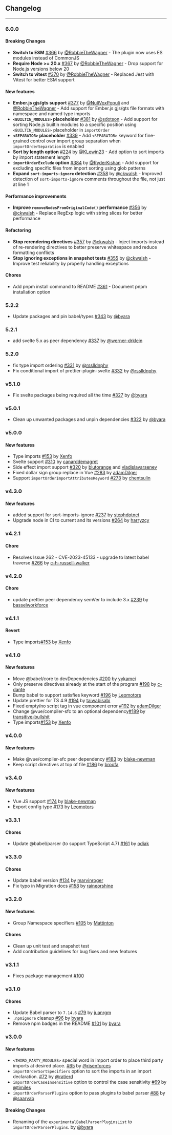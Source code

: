 ## Changelog


---
### 6.0.0

#### Breaking Changes
- **Switch to ESM** [#366](https://github.com/trivago/prettier-plugin-sort-imports/pull/366) by [@RobbieTheWagner](https://github.com/RobbieTheWagner) - The plugin now uses ES modules instead of CommonJS
- **Require Node >= 20.x** [#367](https://github.com/trivago/prettier-plugin-sort-imports/pull/367) by [@RobbieTheWagner](https://github.com/RobbieTheWagner) - Drop support for Node.js versions below 20
- **Switch to vitest** [#370](https://github.com/trivago/prettier-plugin-sort-imports/pull/370) by [@RobbieTheWagner](https://github.com/RobbieTheWagner) - Replaced Jest with Vitest for better ESM support

#### New features
- **Ember.js gjs/gts support** [#377](https://github.com/trivago/prettier-plugin-sort-imports/pull/377) by [@NullVoxPopuli](https://github.com/NullVoxPopuli) and [@RobbieTheWagner](https://github.com/RobbieTheWagner) - Add support for Ember.js gjs/gts file formats with namespace and named type imports
- **`<BUILTIN_MODULES>` placeholder** [#381](https://github.com/trivago/prettier-plugin-sort-imports/pull/381) by [@sdotson](https://github.com/sdotson) - Add support for sorting Node.js builtin modules to a specific position using `<BUILTIN_MODULES>` placeholder in `importOrder`
- **`<SEPARATOR>` placeholder** [#339](https://github.com/trivago/prettier-plugin-sort-imports/pull/339) - Add `<SEPARATOR>` keyword for fine-grained control over import group separation when `importOrderSeparation` is enabled
- **Sort by length option** [#224](https://github.com/trivago/prettier-plugin-sort-imports/pull/224) by [@KLewin23](https://github.com/KLewin23) - Add option to sort imports by import statement length
- **`importOrderExclude` option** [#384](https://github.com/trivago/prettier-plugin-sort-imports/pull/384) by [@RyderKishan](https://github.com/RyderKishan) - Add support for excluding specific files from import sorting using glob patterns
- **Expand `sort-imports-ignore` detection** [#358](https://github.com/trivago/prettier-plugin-sort-imports/pull/358) by [@ckwalsh](https://github.com/ckwalsh) - Improved detection of `sort-imports-ignore` comments throughout the file, not just at line 1

#### Performance improvements
- **Improve `removeNodesFromOriginalCode()` performance** [#356](https://github.com/trivago/prettier-plugin-sort-imports/pull/356) by [@ckwalsh](https://github.com/ckwalsh) - Replace RegExp logic with string slices for better performance

#### Refactoring
- **Stop rerendering directives** [#357](https://github.com/trivago/prettier-plugin-sort-imports/pull/357) by [@ckwalsh](https://github.com/ckwalsh) - Inject imports instead of re-rendering directives to better preserve whitespace and reduce formatting conflicts
- **Stop ignoring exceptions in snapshot tests** [#355](https://github.com/trivago/prettier-plugin-sort-imports/pull/355) by [@ckwalsh](https://github.com/ckwalsh) - Improve test reliability by properly handling exceptions

#### Chores
- Add pnpm install command to README [#361](https://github.com/trivago/prettier-plugin-sort-imports/pull/361) - Document pnpm installation option

### 5.2.2
- Update packages and pin babel/types [#343](https://github.com/trivago/prettier-plugin-sort-imports/pull/343) by [@byara](https://github.com/byara)

### 5.2.1
- add svelte 5.x as peer dependency [#337](https://github.com/trivago/prettier-plugin-sort-imports/pull/337) by [@werner-drklein](https://github.com/werner-drklein)

### 5.2.0
- fix type import ordering [#331](https://github.com/trivago/prettier-plugin-sort-imports/pull/331) by [@rsslldnphy](https://github.com/rsslldnphy) 
- Fix conditional import of prettier-plugin-svelte [#332](https://github.com/trivago/prettier-plugin-sort-imports/pull/332) by [@rsslldnphy](https://github.com/rsslldnphy)

### v5.1.0
- Fix svelte packages being required all the time [#327](https://github.com/trivago/prettier-plugin-sort-imports/pull/327) by [@byara](https://github.com/byara)

### v5.0.1
- Clean up unwanted packages and unpin dependencies [#322](https://github.com/trivago/prettier-plugin-sort-imports/pull/322) by [@byara](https://github.com/byara)

### v5.0.0
#### New features
- Type imports [#153](https://github.com/trivago/prettier-plugin-sort-imports/pull/153) by [Xenfo](https://github.com/broofa)
- Svelte support [#310](https://github.com/trivago/prettier-plugin-sort-imports/pull/310) by [canarddemagret](https://github.com/canarddemagret)
- Side effect import support [#320](https://github.com/trivago/prettier-plugin-sort-imports/pull/320) by [blutorange](https://github.com/blutorange) and [vladislavarsenev](https://github.com/vladislavarsenev)
- Fixed dollar sign group replace in Vue [#283](https://github.com/trivago/prettier-plugin-sort-imports/pull/283) by [adamDilger](https://github.com/adamDilger)
- Support `importOrderImportAttributesKeyword` [#273](https://github.com/trivago/prettier-plugin-sort-imports/pull/273) by [chentsulin](https://github.com/chentsulin)


### v4.3.0
#### New features
- added support for sort-imports-ignore [#237](https://github.com/trivago/prettier-plugin-sort-imports/pull/237) by [stephdotnet](https://github.com/stephdotnet)
- Upgrade node in CI to current and lts versions [#264](https://github.com/trivago/prettier-plugin-sort-imports/pull/264) by [harryzcy](https://github.com/harryzcy)

### v4.2.1
#### Chore
- Resolves Issue 262 - CVE-2023-45133 - upgrade to latest babel traverse [#266](https://github.com/trivago/prettier-plugin-sort-imports/pull/266) by [c-h-russell-walker](https://github.com/c-h-russell-walker)

### v4.2.0
#### Chore
- update prettier peer dependency semVer to include 3.x [#239](https://github.com/trivago/prettier-plugin-sort-imports/pull/239) by [basselworkforce](https://github.com/basselworkforce)

### v4.1.1
#### Revert
- Type imports[#153](https://github.com/trivago/prettier-plugin-sort-imports/pull/153) by [Xenfo](https://github.com/broofa)

### v4.1.0
#### New features
- Move @babel/core to devDependencies  [#200](https://github.com/trivago/prettier-plugin-sort-imports/pull/200) by [yykamei](https://github.com/yykamei)
- Only preserve directives already at the start of the program [#198](https://github.com/trivago/prettier-plugin-sort-imports/pull/198) by [c-dante](https://github.com/c-dante) 
- Bump babel to support satisfies keyword [#196](https://github.com/trivago/prettier-plugin-sort-imports/pull/196) by [Leomotors](https://github.com/Leomotors)
- Update prettier for TS 4.9 [#194](https://github.com/trivago/prettier-plugin-sort-imports/pull/194) by [taiwabisabi](https://github.com/taiwabisabi) 
- Fixed empty/no script tag in vue component error [#192](https://github.com/trivago/prettier-plugin-sort-imports/pull/192) by [adamDilger](https://github.com/adamDilger)
- Change @vue/compiler-sfc to an optional dependency[#189](https://github.com/trivago/prettier-plugin-sort-imports/pull/189) by [transitive-bullshit](https://github.com/transitive-bullshit)
- Type imports[#153](https://github.com/trivago/prettier-plugin-sort-imports/pull/153) by [Xenfo](https://github.com/broofa)

### v4.0.0
#### New features
- Make @vue/compiler-sfc peer dependency [#183](https://github.com/trivago/prettier-plugin-sort-imports/pull/183) by [blake-newman](https://github.com/blake-newman)
- Keep script directives at top of file [#186](https://github.com/trivago/prettier-plugin-sort-imports/pull/186) by [broofa](https://github.com/broofa)

### v3.4.0
#### New features
- Vue JS support [#174](https://github.com/trivago/prettier-plugin-sort-imports/pull/174) by [blake-newman](https://github.com/blake-newman)
- Export config type [#173](https://github.com/trivago/prettier-plugin-sort-imports/pull/173) by [Leomotors](https://github.com/Leomotors)

### v3.3.1
#### Chores
- Update @babel/parser (to support TypeScript 4.7) [#161](https://github.com/trivago/prettier-plugin-sort-imports/pull/161) by [odiak](https://github.com/odiak)

### v3.3.0
#### Chores
- Update babel version [#134](https://github.com/trivago/prettier-plugin-sort-imports/pull/147) by [marvinroger](https://github.com/marvinroger)
- Fix typo in Migration docs [#158](https://github.com/trivago/prettier-plugin-sort-imports/pull/158) by [raineorshine](https://github.com/raineorshine)

### v3.2.0
#### New features
- Group Namespace specifiers [#105](https://github.com/trivago/prettier-plugin-sort-imports/pull/105) by [Mattinton](https://github.com/Mattinton)

#### Chores
- Clean up unit test and snapshot test
- Add contribution guidelines for bug fixes and new features

### v3.1.1

- Fixes package management [#100](https://github.com/trivago/prettier-plugin-sort-imports/issues/100)

### v3.1.0

#### Chores
- Update Babel parser to `7.14.6` [#79](https://github.com/trivago/prettier-plugin-sort-imports/pull/79) by [juanrgm](https://github.com/juanrgm)
- `.npmignore` cleanup [#96](https://github.com/trivago/prettier-plugin-sort-imports/issues/96) by [byara](https://github.com/byara)
- Remove npm badges in the README  [#101](https://github.com/trivago/prettier-plugin-sort-imports/issues/101) by [byara](https://github.com/byara)

### v3.0.0

#### New features
- `<THIRD_PARTY_MODULES>` special word in import order to place third
party imports at desired place. [#65](https://github.com/trivago/prettier-plugin-sort-imports/pull/65) by [@risenforces](https://github.com/risenforces)
- `importOrderSortSpecifiers` option to sort the imports in an import declaration. [#72](https://github.com/trivago/prettier-plugin-sort-imports/pull/72) by [@ratierd](https://github.com/ratierd)
- `importOrderCaseInsensitive` option to control the case sensitivity [#69](https://github.com/trivago/prettier-plugin-sort-imports/pull/79) by [@timiles](https://github.com/timiles) 
- `importOrderParserPlugins` option to pass plugins to babel parser [#88](https://github.com/trivago/prettier-plugin-sort-imports/pull/88) by [@saaryab](https://github.com/saaryab) 

#### Breaking Changes
- Renaming of the `experimentalBabelParserPluginsList` to `importOrderParserPlugins`. by [@byara](https://github.com/byara)

